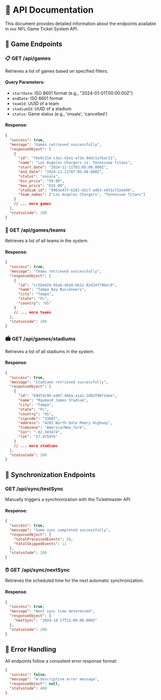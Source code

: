 # 🚀 API Documentation

This document provides detailed information about the endpoints available in our NFL Game Ticket System API.

## 🏈 Game Endpoints

### 📋 GET /api/games

Retrieves a list of games based on specified filters.

#### Query Parameters:

- `startDate`: ISO 8601 format (e.g., "2024-01-01T00:00:00Z")
- `endDate`: ISO 8601 format
- `teamId`: UUID of a team
- `stadiumId`: UUID of a stadium
- `status`: Game status (e.g., 'onsale', 'cancelled')

#### Response:

```json
{
  "success": true,
  "message": "Games retrieved successfully",
  "responseObject": [
    {
      "id": "fbe9c214-c3ac-42e1-af2e-8ddc1a7bac31",
      "name": "Los Angeles Chargers vs. Tennessee Titans",
      "start_date": "2024-11-11T03:05:00.000Z",
      "end_date": "2024-11-11T07:05:00.000Z",
      "status": "onsale",
      "min_price": "59.00",
      "max_price": "615.00",
      "stadium_id": "9963e477-6282-42c7-a4b3-e931cf32ed46",
      "team_names": ["Los Angeles Chargers", "Tennessee Titans"]
    }
    // ... more games
  ],
  "statusCode": 200
}
```

### 👥 GET /api/games/teams

Retrieves a list of all teams in the system.

#### Response:

```json
{
  "success": true,
  "message": "Teams retrieved successfully",
  "responseObject": [
    {
      "id": "cc5b4d24-95a6-4ba9-bb12-82d24779bec9",
      "name": "Tampa Bay Buccaneers",
      "city": "Tampa",
      "state": "FL",
      "country": "US"
    }
    // ... more teams
  ],
  "statusCode": 200
}
```

### 🏟️ GET /api/games/stadiums

Retrieves a list of all stadiums in the system.

#### Response:

```json
{
  "success": true,
  "message": "Stadiums retrieved successfully",
  "responseObject": [
    {
      "id": "69dfdc9b-ed87-466a-a1a1-2d92f90f14ea",
      "name": "Raymond James Stadium",
      "city": "Tampa",
      "state": "FL",
      "country": "US",
      "zipcode": "33607",
      "address": "4201 North Dale Mabry Highway",
      "timezone": "America/New_York",
      "lon": "-82.503474",
      "lat": "27.975976"
    }
    // ... more stadiums
  ],
  "statusCode": 200
}
```

## 🔄 Synchronization Endpoints

### GET /api/sync/testSync

Manually triggers a synchronization with the Ticketmaster API.

#### Response:

```json
{
  "success": true,
  "message": "Game sync completed successfully",
  "responseObject": {
    "totalProcessedEvents": 56,
    "totalSkippedEvents": 11
  },
  "statusCode": 200
}
```

### ⏰ GET /api/sync/nextSync

Retrieves the scheduled time for the next automatic synchronization.

#### Response:

```json
{
  "success": true,
  "message": "Next sync time determined",
  "responseObject": {
    "nextSync": "2024-10-17T12:00:00.000Z"
  },
  "statusCode": 200
}
```

## 🚦 Error Handling

All endpoints follow a consistent error response format:

```json
{
  "success": false,
  "message": "A descriptive error message",
  "responseObject": null,
  "statusCode": 400
}
```
